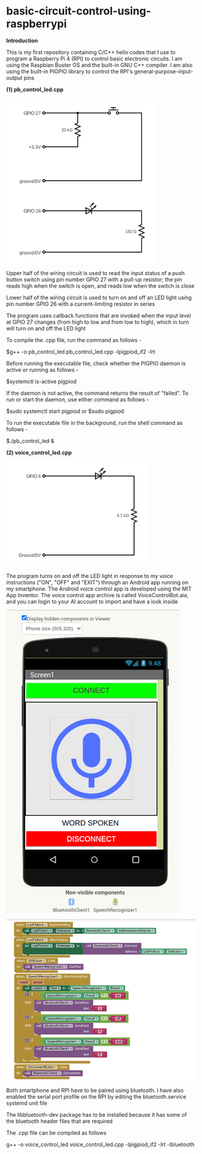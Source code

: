 # basic-circuit-control-using-raspberrypi
**Introduction**  

This is my first repository containing C/C++ hello codes that I use to program a Raspberry Pi 4 (RPI) to control basic electronic circuits. I am using the Raspbian Buster OS and the built-in GNU C++ compiler. I am also using the built-in PIGPIO library to control the RPI's general-purpose-input-output pins  

**(1) pb_control_led.cpp**  

![](https://github.com/peng-ng/basic-circuit-control-using-raspberrypi/blob/main/manual_button_led.png)

Upper half of the wiring circuit is used to read the input status of a push button switch using pin number GPIO 27 with a pull-up resistor; the pin reads high when the switch is open, and reads low when the switch is close  

Lower half of the wiring circuit is used to turn on and off an LED light using pin number GPIO 26 with a current-limiting resistor in series

The program uses callback functions that are invoked when the input level at GPIO 27 changes (from high to low and from low to high), which in turn will turn on and off the LED light   

To compile the .cpp file, run the command as follows -  

$g++ -o pb_control_led pb_control_led.cpp -lpigpiod_if2 -lrt  

Before running the executable file, check whether the PIGPIO daemon is active or running as follows -  

$systemctl is-active pigpiod  

If the daemon is not active, the command returns the result of "failed". To run or start the daemon, use either command as follows -  

$sudo systemctl start pigpiod or $sudo pigpiod  

To run the executable file in the background, run the shell command as follows -  

$./pb_control_led &  

**(2) voice_control_led.cpp**  

![](https://github.com/peng-ng/basic-circuit-control-using-raspberrypi/blob/main/voice_control_led_1.png)  

The program turns on and off the LED light in response to my voice instructions ("ON", "OFF" and "EXIT") through an Android app running on my smartphone. The Android voice control app is developed using the MIT App Inventor. The voice control app archive is called VoiceControlBot.aia, and you can login to your AI account to import and have a look inside  

![](https://github.com/peng-ng/basic-circuit-control-using-raspberrypi/blob/main/mit_app_inventor_1.png)  

![](https://github.com/peng-ng/basic-circuit-control-using-raspberrypi/blob/main/mit_app_inventor_2.png)  

Both smartphone and RPI have to be paired using bluetooth. I have also enabled the serial port profile on the RPI by editing the bluetooth.service systemd unit file  

The libbluetooth-dev package has to be installed because it has some of the bluetooth header files that are required  

The .cpp file can be compiled as follows  

g++ -o voice_control_led voice_control_led.cpp -lpigpiod_if2 -lrt -lbluetooth
